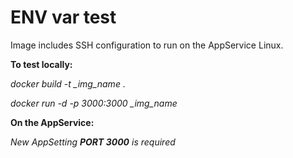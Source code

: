 # ENV var test

Image includes SSH configuration to run on the AppService Linux.

**To test locally:**

*docker build -t _img_name .*

*docker run -d -p 3000:3000 _img_name*


**On the AppService:**

*New AppSetting **PORT 3000** is required*
